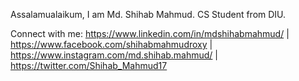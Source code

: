 Assalamualaikum, 
I am  Md. Shihab Mahmud.
CS Student from DIU.


Connect with me:
https://www.linkedin.com/in/mdshihabmahmud/ |
https://www.facebook.com/shihabmahmudroxy |
https://www.instagram.com/md.shihab.mahmud/ |
https://twitter.com/Shihab_Mahmud17 

